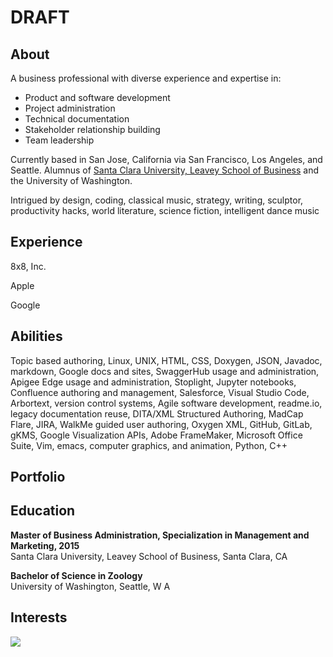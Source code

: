 # **DRAFT**
## **About**

A business professional with diverse experience and expertise in:

* Product and software development
* Project administration
* Technical documentation
* Stakeholder relationship building
* Team leadership


Currently based in San Jose, California via San Francisco, Los Angeles, and Seattle. Alumnus of [Santa Clara University, Leavey School of Business](https://www.scu.edu/business/) and the University of Washington.


Intrigued by design, coding, classical music, strategy, writing, sculptor, productivity hacks, world literature, science fiction, intelligent dance music



## **Experience**

8x8, Inc.

Apple

Google



## **Abilities**

Topic based authoring, Linux, UNIX, HTML, CSS, Doxygen, JSON, Javadoc, markdown, Google docs and sites, SwaggerHub usage and administration, Apigee Edge usage and administration, Stoplight, Jupyter notebooks, Confluence authoring and management, Salesforce, Visual Studio Code, Arbortext, version control systems, Agile software development, readme.io, legacy documentation reuse, DITA/XML Structured Authoring, MadCap Flare, JIRA, WalkMe guided user authoring, Oxygen XML, GitHub, GitLab, gKMS, Google Visualization APIs, Adobe FrameMaker, Microsoft Office Suite, Vim, emacs, computer graphics, and animation, Python, C++

## **Portfolio**

## **Education**

**Master of Business Administration, Specialization in Management and Marketing, 2015**  
Santa Clara University, Leavey School of Business, Santa Clara, CA

**Bachelor of Science in Zoology**  
University of Washington, Seattle, W A


## **Interests**

![](.PNG)
    

